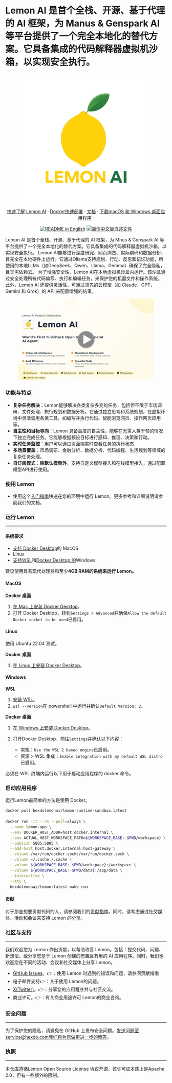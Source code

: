 # Lemon AI 是首个全栈、开源、基于代理的 AI 框架，为 Manus & Genspark AI 等平台提供了一个完全本地化的替代方案。它具备集成的代码解释器虚拟机沙箱，以实现安全执行。

<div align=center>
  <img src="./public/img/Lemon_logo.png" width="400">
</div>
<p align="center">
  <a href="https://lemon-11.gitbook.io/lemon-docs">快速了解 Lemon AI</a> ·
  <a href="https://lemon-11.gitbook.io/lemon-docs/kai-fa-bu-shu-zhi-nan/docker-kuai-su-bu-shu">Docker快速部署</a> ·
  <a href="https://lemon-11.gitbook.io/lemon-docs">文档</a> ·
  <a href="https://www.lemonai.cc">下载macOS 和 Windows 桌面应用程序</a> ·
</p>

<p align="center">
  <a href="./README.md"><img alt="README in English" src="https://img.shields.io/badge/English-d9d9d9"></a>
  <a href="./README_CN.md"><img alt="简体中文版自述文件" src="https://img.shields.io/badge/简体中文-d9d9d9"></a>
</p>

Lemon AI 是首个全栈、开源、基于代理的 AI 框架，为 Mnus & Genspark AI 等平台提供了一个完全本地化的替代方案。它具备集成的代码解释器虚拟机沙箱，以实现安全执行。
Lemon AI能够进行深度研究、网页浏览、实际编码和数据分析，且完全在本地硬件上运行。它通过Ollama支持规划、行动、反思和记忆功能，所使用的本地LLMs（如DeepSeek、Qwen、Llama、Gemma）确保了完全隐私，且无需依赖云。
为了增强安全性，Lemon AI在本地虚拟机沙盒内运行。该沙盒通过安全处理所有代码编写、执行和编辑任务，来保护您的机器文件和操作系统。
此外，Lemon AI 还提供灵活性，可通过领先的云模型（如 Claude、GPT、Gemini 和 Grok）的 API 来配置增强的结果。

<a href="https://youtu.be/OmU_4rrZUHE?si=iseqOl5TV2n2kovy">
  <figure>
    <img src="./public/img/githubvideo.png" alt="">
  </figure>
</a>

### 功能与特点

* **复杂任务解决**：Lemon能够解决各类复杂多变的任务，包括但不限于市场调研、文件处理、旅行规划和数据分析。它通过独立思考和系统规划，在虚拟环境中灵活调用各类工具，如编写并执行代码、智能浏览网页、操作网页应用等。
* **自主性和目标导向**：Lemon 具备高度的自主性，能够在无需人类干预的情况下独立完成任务。它能够根据预设目标进行感知、推理、决策和行动。
* **实时任务监控**：用户可以通过页面端实时查看任务的执行状态
* **多场景覆盖**：市场调研、金融分析、数据分析、代码编程、生活规划等领域的复杂任务处理。
* **自订阅模式**：**除默认模型外**，支持自定义模型接入和在线模型接入，通过配置模型API进行使用。

### 使用 Lemon

* 使用这个[入门指南](https://lemon-11.gitbook.io/lemon-docs)快速在您的环境中运行 Lemon。更多参考和详细说明请参阅我们的文档。

### 运行 Lemon

---

#### 系统要求 <a href="#system-requirements" id="system-requirements"></a>

* [支持 Docker Desktop](https://docs.docker.com/desktop/setup/install/mac-install/#system-requirements)的 MacOS
* Linux
* [支持WSL](https://learn.microsoft.com/en-us/windows/wsl/install)和[Docker Desktop 的](https://docs.docker.com/desktop/setup/install/windows-install/#system-requirements)Windows

建议使用具有现代处理器和至少**4GB RAM的系统来运行 Lemon。**

#### **MacOS**

**Docker 桌面**

1.  [在 Mac 上安装 Docker Desktop](https://docs.docker.com/desktop/setup/install/mac-install)。
2.  打开 Docker Desktop，转到`Settings > Advanced`并确保`Allow the default Docker socket to be used`已启用。

#### **Linux**

使用 Ubuntu 22.04 测试。

**Docker 桌面**

1.  [在 Linux 上安装 Docker Desktop](https://docs.docker.com/desktop/setup/install/linux/)。

#### **Windows**

**WSL**

1.  [安装 WSL](https://learn.microsoft.com/en-us/windows/wsl/install)。
2.  `wsl --version`在 powershell 中运行并确认`Default Version: 2`。

**Docker 桌面**

1.  [在 Windows 上安装 Docker Desktop](https://docs.docker.com/desktop/setup/install/windows-install)。
2.  打开Docker Desktop，前往`Settings`并确认以下内容：

    * 常规：`Use the WSL 2 based engine`已启用。
    * 资源 > WSL 集成：`Enable integration with my default WSL distro`已启用。

必须在 WSL 终端内运行以下用于启动应用程序的 docker 命令。

### 启动应用程序 <a href="#start-the-app" id="start-the-app"></a>

运行Lemon最简单的方法是使用 Docker。

```bash
docker pull hexdolemonai/lemon-runtime-sandbox:latest

docker run -it --rm --pull=always \
  --name lemon-app \
  --env DOCKER_HOST_ADDR=host.docker.internal \
  --env ACTUAL_HOST_WORKSPACE_PATH=${WORKSPACE_BASE:-$PWD/workspace} \
  --publish 5005:5005 \
  --add-host host.docker.internal:host-gateway \
  --volume /var/run/docker.sock:/var/run/docker.sock \
  --volume ~/.cache:/.cache \
  --volume ${WORKSPACE_BASE:-$PWD/workspace}:/workspace \
  --volume ${WORKSPACE_BASE:-$PWD/data}:/app/data \
  --interactive \
  --tty \
  hexdolemonai/lemon:latest make run
```

#### 贡献

对于那些想要贡献代码的人，请参阅我们的[贡献指南](https://github.com/hexdocom/lemon/blob/main/CONTRIBUTING_CN.md)。同时，请考虑通过社交媒体、活动和会议来支持 Lemon 的分享。

### 社区与支持

---

我们欢迎您为 Lemon 作出贡献，以帮助改善 Lemon。包括：提交代码、问题、新想法，或分享您基于 Lemon 创建的有趣且有用的 AI 应用程序。同时，我们也欢迎您在不同的活动、会议和社交媒体上分享 Lemon。

* [GitHub Issues](https://github.com/hexdocom/lemon/issues)。👉：使用 Lemon 时遇到的错误和问题，请参阅贡献指南
* 电子邮件支持👉：关于使用 Lemon的问题。
* [X(Twitter)](https://x.com/LemonAI_cc)。👉：分享您的应用程序并与社区交流。
* 商业许可。👉：有关商业用途许可 Lemon的商业咨询。

### 安全问题

---

为了保护您的隐私，请避免在 GitHub 上发布安全问题。发送问题至service@hexdo.com我们将为您做更进一步的解答。

### 执照

---

本仓库遵循Lemon Open Source License 协议开源，该许可证本质上是Apache 2.0，但有一些额外的限制。
